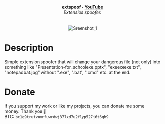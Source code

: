 <p align="center">
 <b>extspoof - <a href="https://www.youtube.com/watch?v=Djwpv61lc4s">YouTube</a></b>
	<br>
	<i>Extension spoofer.</i>
	<br><br><br>
	<img alt="Sreenshot_1" src="https://i.imgur.com/w5JSjeO.png">
</p>

# Description
Simple extension spoofer that will change your dangerous file (not only) into something like "Presentation-for_schoolexe.pptx", "exeexeexe.txt", "notepadbat.jpg" without ".exe", ".bat", ".cmd" etc. at the end.

# Donate
If you support my work or like my projects, you can donate me some money. Thank you 💙\
BTC: `bc1q9trutvumrfuwrdwj377xd7u2flyp527j6t6qh9`
